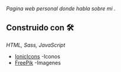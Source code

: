 _Pagina web personal donde habla sobre mi ._

## Construido con 🛠

_HTML, Sass, JavaScript_

- [IonicIcons](https://ionicons.com/) -Iconos
- [FreePik](https://www.freepik.es/) -Imagenes
